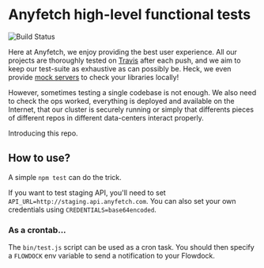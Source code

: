 # Anyfetch high-level functional tests
![Build Status](https://travis-ci.org/AnyFetch/anyfetch-test.svg?branch=master)

Here at Anyfetch, we enjoy providing the best user experience.
All our projects are thoroughly tested on [Travis](https://travis-ci.org/) after each push, and we aim to keep our test-suite as exhaustive as can possibly be. Heck, we even provide [mock servers](https://github.com/AnyFetch/anyfetch.js#helper-functions) to check your libraries locally!

However, sometimes testing a single codebase is not enough.
We also need to check the ops worked, everything is deployed and available on the Internet, that our cluster is securely running or simply that differents pieces of different repos in different data-centers interact properly.

Introducing this repo.

## How to use?
A simple `npm test` can do the trick.

If you want to test staging API, you'll need to set `API_URL=http://staging.api.anyfetch.com`. You can also set your own credentials using `CREDENTIALS=base64encoded`.

### As a crontab...
The `bin/test.js` script can be used as a cron task.
You should then specify a `FLOWDOCK` env variable to send a notification to your Flowdock.
